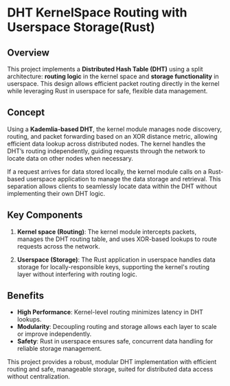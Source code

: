 # DHT KernelSpace Routing with Userspace Storage(Rust)

## Overview

This project implements a **Distributed Hash Table (DHT)** using a split architecture: **routing logic** in the kernel space and **storage functionality** in userspace. This design allows efficient packet routing directly in the kernel while leveraging Rust in userspace for safe, flexible data management.

## Concept

Using a **Kademlia-based DHT**, the kernel module manages node discovery, routing, and packet forwarding based on an XOR distance metric, allowing efficient data lookup across distributed nodes. The kernel handles the DHT’s routing independently, guiding requests through the network to locate data on other nodes when necessary.

If a request arrives for data stored locally, the kernel module calls on a Rust-based userspace application to manage the data storage and retrieval. This separation allows clients to seamlessly locate data within the DHT without implementing their own DHT logic.

## Key Components

1. **Kernel space (Routing)**: The kernel module intercepts packets, manages the DHT routing table, and uses XOR-based lookups to route requests across the network.

2. **Userspace (Storage)**: The Rust application in userspace handles data storage for locally-responsible keys, supporting the kernel's routing layer without interfering with routing logic.

## Benefits

- **High Performance**: Kernel-level routing minimizes latency in DHT lookups.
- **Modularity**: Decoupling routing and storage allows each layer to scale or improve independently.
- **Safety**: Rust in userspace ensures safe, concurrent data handling for reliable storage management.

This project provides a robust, modular DHT implementation with efficient routing and safe, manageable storage, suited for distributed data access without centralization.
